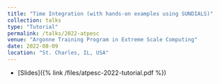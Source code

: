 ```yaml
---
title: "Time Integration (with hands-on examples using SUNDIALS)"
collection: talks
type: "Tutorial"
permalink: /talks/2022-atpesc
venue: "Argonne Training Program in Extreme Scale Computing"
date: 2022-08-09
location: "St. Charles, IL, USA"
---
```


* [Slides]({% link /files/atpesc-2022-tutorial.pdf %})
